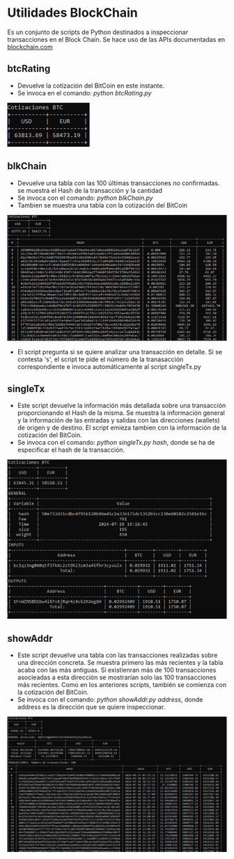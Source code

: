 # Utilidades BlockChain

Es un conjunto de scripts de Python destinados a inspeccionar transacciones en el Block Chain. Se hace uso de las APIs documentadas en [blockchain.com](https://www.blockchain.com/es/explorer/api/blockchain_api) 

## btcRating

* Devuelve la cotización del BitCoin en este instante.
* Se invoca en el comando: _python btcRating.py_

![Salida de btcRating.py](./img/btcRating.png)

## blkChain

* Devuelve una tabla con las 100 últimas transacciones no confirmadas. se muestra el Hash de la transacción y la cantidad
* Se invoca con el comando: _python blkChain.py_ 
* Tambien se muestra una tabla con la cotización del BitCoin

![Salida de blkChain.py](/img/blkChain.png)

* El script pregunta si se quiere analizar una transacción en detalle. Si se contesta 's', el script te pide el número de la tranasacción correspondiente e invoca automáticamente al script singleTx.py

## singleTx

* Este script devuelve la información más detallada sobre una transacción proporcionando el Hash de la misma. Se muestra la información general y la información de las entradas y salidas con las direcciones (wallets) de origen y de destino. El script emieza tambien con la información de la cotización del BitCoin.
* Se invoca con el comando: _python singleTx.py hash_, donde se ha de especificar el hash de la transacción.

![Salida de singleTx.py](/img/singleTx.png)

## showAddr

* Este script devuelve una tabla con las transacciones realizadas sobre una dirección concreta. Se muestra primero las más recientes y la tabla acaba con las más antiguas. Si existienran más de 100 transacciones asocieadas a esta dirección se mostrarían solo las 100 transacciones más recientes. Como en los anteriores scripts, también se comienza con la cotización del BitCoin.
* Se invoca con el comando: _python showAddr.py address_, donde address es la dirección que se quiere inspeccionar.

![Salida de sowAddr.py](/img/showAddr.png)


